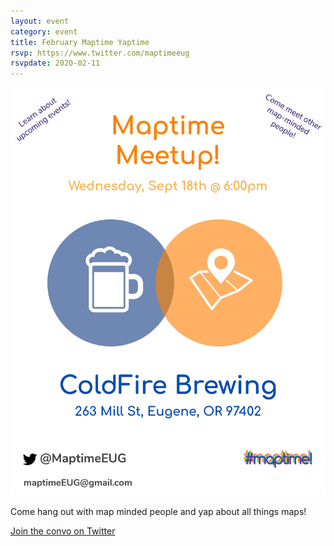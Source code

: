 ```yaml
---
layout: event
category: event
title: February Maptime Yaptime
rsvp: https://www.twitter.com/maptimeeug
rsvpdate: 2020-02-11
---
```


![](https://raw.githubusercontent.com/maptime/eugene/gh-pages/img/Maptime%20GeoBeers%20Sept%2018.jpg)

Come hang out with map minded people and yap about all things maps!

[Join the convo on Twitter](https://www.twitter.com/maptimeeug)    
